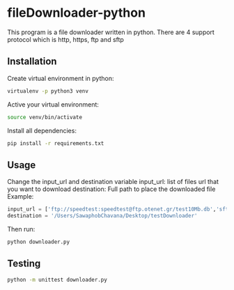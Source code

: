 # fileDownloader-python

This program is a file downloader written in python. There are 4 support protocol which is http, https, ftp and sftp

## Installation

Create virtual environment in python:

```bash
virtualenv -p python3 venv
```

Active your virtual environment:
```bash
source venv/bin/activate
```

Install all dependencies:
```bash
pip install -r requirements.txt
```
## Usage
Change the input_url and destination variable
input_url: list of files url that you want to download
destination: Full path to place the downloaded file
Example:
```python
input_url = ['ftp://speedtest:speedtest@ftp.otenet.gr/test10Mb.db','sftp://demo:password@test.rebex.net/pub/example/KeyGenerator.png']
destination = '/Users/SawaphobChavana/Desktop/testDownloader'
```
Then run:
```bash
python downloader.py
```

## Testing
```bash
python -m unittest downloader.py
```
